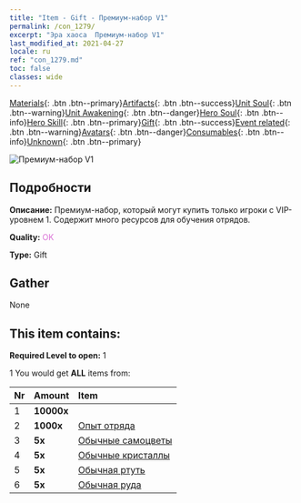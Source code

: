 ```yaml
---
title: "Item - Gift - Премиум-набор V1"
permalink: /con_1279/
excerpt: "Эра хаоса  Премиум-набор V1"
last_modified_at: 2021-04-27
locale: ru
ref: "con_1279.md"
toc: false
classes: wide
---
```

 [Materials](/ItemsRU/){: .btn .btn--primary}[Artifacts](/ItemsRU/Artifacts/){: .btn .btn--success}[Unit Soul](/ItemsRU/UnitSoul/){: .btn .btn--warning}[Unit Awakening](/ItemsRU/UnitAwakening/){: .btn .btn--danger}[Hero Soul](/ItemsRU/HeroSoul/){: .btn .btn--info}[Hero Skill](/ItemsRU/HeroSkill/){: .btn .btn--primary}[Gift](/ItemsRU/Gift/){: .btn .btn--success}[Event related](/ItemsRU/Events/){: .btn .btn--warning}[Avatars](/ItemsRU/Avatars/){: .btn .btn--danger}[Consumables](/ItemsRU/Consumables/){: .btn .btn--info}[Unknown](/ItemsRU/Unknown/){: .btn .btn--primary}

 ![Премиум-набор V1](/images/t/i_905001.png)

## Подробности
 **Описание:** Премиум-набор, который могут купить только игроки с VIP-уровнем 1. Содержит много ресурсов для обучения отрядов.

 **Quality:** <span style="color: #DA70D6">OK</span>

 **Type:** Gift

## Gather

  None

## This item contains:

 **Required Level to open:** 1

 1 You would get **ALL** items  from:

  | Nr | Amount |     Item    |
  |:---|:-------|:------------|
  | 1 |  **10000x** | <i class="fas fa-coins"/> |  | 
  | 2 |  **1000x** | [Опыт отряда](/ItemsRU/con_902/) |  | 
  | 3 |  **5x** | [Обычные самоцветы](/ItemsRU/mat_10/) |  | 
  | 4 |  **5x** | [Обычные кристаллы](/ItemsRU/mat_11/) |  | 
  | 5 |  **5x** | [Обычная ртуть](/ItemsRU/mat_8/) |  | 
  | 6 |  **5x** | [Обычная руда](/ItemsRU/mat_6/) |  | 

